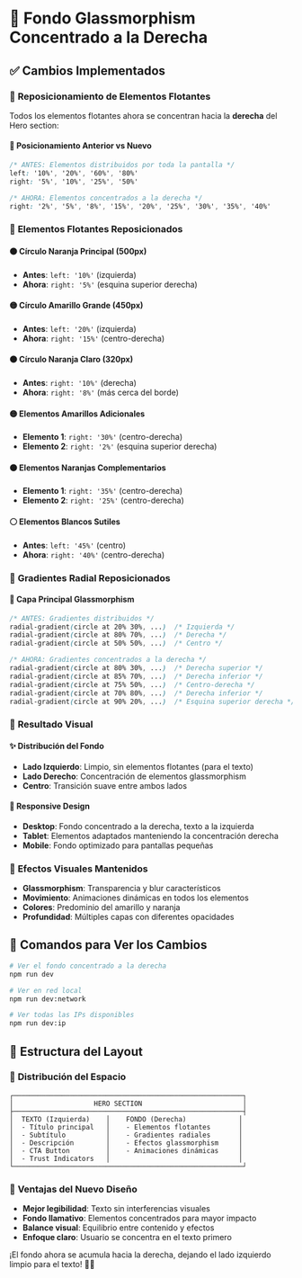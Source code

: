 # 🎨 Fondo Glassmorphism Concentrado a la Derecha

## ✅ Cambios Implementados

### 🎯 **Reposicionamiento de Elementos Flotantes**
Todos los elementos flotantes ahora se concentran hacia la **derecha** del Hero section:

#### 📍 **Posicionamiento Anterior vs Nuevo**
```css
/* ANTES: Elementos distribuidos por toda la pantalla */
left: '10%', '20%', '60%', '80%'
right: '5%', '10%', '25%', '50%'

/* AHORA: Elementos concentrados a la derecha */
right: '2%', '5%', '8%', '15%', '20%', '25%', '30%', '35%', '40%'
```

### 🌈 **Elementos Flotantes Reposicionados**

#### 🟠 **Círculo Naranja Principal (500px)**
- **Antes**: `left: '10%'` (izquierda)
- **Ahora**: `right: '5%'` (esquina superior derecha)

#### 🟡 **Círculo Amarillo Grande (450px)**
- **Antes**: `left: '20%'` (izquierda)
- **Ahora**: `right: '15%'` (centro-derecha)

#### 🟠 **Círculo Naranja Claro (320px)**
- **Antes**: `right: '10%'` (derecha)
- **Ahora**: `right: '8%'` (más cerca del borde)

#### 🟡 **Elementos Amarillos Adicionales**
- **Elemento 1**: `right: '30%'` (centro-derecha)
- **Elemento 2**: `right: '2%'` (esquina superior derecha)

#### 🟠 **Elementos Naranjas Complementarios**
- **Elemento 1**: `right: '35%'` (centro-derecha)
- **Elemento 2**: `right: '25%'` (centro-derecha)

#### ⚪ **Elementos Blancos Sutiles**
- **Antes**: `left: '45%'` (centro)
- **Ahora**: `right: '40%'` (centro-derecha)

### 🎨 **Gradientes Radial Reposicionados**

#### 📍 **Capa Principal Glassmorphism**
```css
/* ANTES: Gradientes distribuidos */
radial-gradient(circle at 20% 30%, ...)  /* Izquierda */
radial-gradient(circle at 80% 70%, ...)  /* Derecha */
radial-gradient(circle at 50% 50%, ...)  /* Centro */

/* AHORA: Gradientes concentrados a la derecha */
radial-gradient(circle at 80% 30%, ...)  /* Derecha superior */
radial-gradient(circle at 85% 70%, ...)  /* Derecha inferior */
radial-gradient(circle at 75% 50%, ...)  /* Centro-derecha */
radial-gradient(circle at 70% 80%, ...)  /* Derecha inferior */
radial-gradient(circle at 90% 20%, ...)  /* Esquina superior derecha */
```

### 🎯 **Resultado Visual**

#### ✨ **Distribución del Fondo**
- **Lado Izquierdo**: Limpio, sin elementos flotantes (para el texto)
- **Lado Derecho**: Concentración de elementos glassmorphism
- **Centro**: Transición suave entre ambos lados

#### 📱 **Responsive Design**
- **Desktop**: Fondo concentrado a la derecha, texto a la izquierda
- **Tablet**: Elementos adaptados manteniendo la concentración derecha
- **Mobile**: Fondo optimizado para pantallas pequeñas

### 🎨 **Efectos Visuales Mantenidos**
- **Glassmorphism**: Transparencia y blur característicos
- **Movimiento**: Animaciones dinámicas en todos los elementos
- **Colores**: Predominio del amarillo y naranja
- **Profundidad**: Múltiples capas con diferentes opacidades

## 🚀 **Comandos para Ver los Cambios**

```bash
# Ver el fondo concentrado a la derecha
npm run dev

# Ver en red local
npm run dev:network

# Ver todas las IPs disponibles
npm run dev:ip
```

## 📐 **Estructura del Layout**

### 🎯 **Distribución del Espacio**
```
┌─────────────────────────────────────────────────────────┐
│                    HERO SECTION                         │
├─────────────────────────────────────────────────────────┤
│  TEXTO (Izquierda)    │    FONDO (Derecha)             │
│  - Título principal   │    - Elementos flotantes       │
│  - Subtítulo          │    - Gradientes radiales       │
│  - Descripción        │    - Efectos glassmorphism     │
│  - CTA Button         │    - Animaciones dinámicas     │
│  - Trust Indicators   │                                │
└─────────────────────────────────────────────────────────┘
```

### 🎨 **Ventajas del Nuevo Diseño**
- **Mejor legibilidad**: Texto sin interferencias visuales
- **Fondo llamativo**: Elementos concentrados para mayor impacto
- **Balance visual**: Equilibrio entre contenido y efectos
- **Enfoque claro**: Usuario se concentra en el texto primero

¡El fondo ahora se acumula hacia la derecha, dejando el lado izquierdo limpio para el texto! 🎨✨








